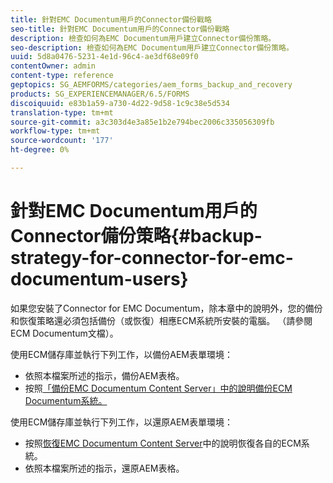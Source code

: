 ```yaml
---
title: 針對EMC Documentum用戶的Connector備份戰略
seo-title: 針對EMC Documentum用戶的Connector備份戰略
description: 檢查如何為EMC Documentum用戶建立Connector備份策略。
seo-description: 檢查如何為EMC Documentum用戶建立Connector備份策略。
uuid: 5d8a0476-5231-4e1d-96c4-ae3df68e09f0
contentOwner: admin
content-type: reference
geptopics: SG_AEMFORMS/categories/aem_forms_backup_and_recovery
products: SG_EXPERIENCEMANAGER/6.5/FORMS
discoiquuid: e83b1a59-a730-4d22-9d58-1c9c38e5d534
translation-type: tm+mt
source-git-commit: a3c303d4e3a85e1b2e794bec2006c335056309fb
workflow-type: tm+mt
source-wordcount: '177'
ht-degree: 0%

---
```



# 針對EMC Documentum用戶的Connector備份策略{#backup-strategy-for-connector-for-emc-documentum-users}

如果您安裝了Connector for EMC Documentum，除本章中的說明外，您的備份和恢復策略還必須包括備份（或恢復）相應ECM系統所安裝的電腦。 （請參閱ECM Documentum文檔）。

使用ECM儲存庫並執行下列工作，以備份AEM表單環境：

* 依照本檔案所述的指示，備份AEM表格。
* 按照[「備份EMC Documentum Content Server」中的說明備份ECM Documentum系統。](/help/forms/using/admin-help/backing-recovering-emc-documentum-repository.md#back-up-the-emc-documentum-content-server)

使用ECM儲存庫並執行下列工作，以還原AEM表單環境：

* 按照[恢復EMC Documentum Content Server](/help/forms/using/admin-help/backing-recovering-emc-documentum-repository.md#restore-the-emc-documentum-content-server)中的說明恢復各自的ECM系統。
* 依照本檔案所述的指示，還原AEM表格。

